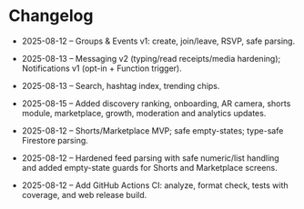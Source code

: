 # Changelog

- 2025-08-12 – Groups & Events v1: create, join/leave, RSVP, safe parsing.

- 2025-08-13 – Messaging v2 (typing/read receipts/media hardening); Notifications v1 (opt-in + Function trigger).
- 2025-08-13 – Search, hashtag index, trending chips.
- 2025-08-15 – Added discovery ranking, onboarding, AR camera, shorts module, marketplace, growth, moderation and analytics updates.
- 2025-08-12 – Shorts/Marketplace MVP; safe empty-states; type-safe Firestore parsing.
- 2025-08-12 – Hardened feed parsing with safe numeric/list handling and added empty-state guards for Shorts and Marketplace screens.
- 2025-08-12 – Add GitHub Actions CI: analyze, format check, tests with coverage, and web release build.
